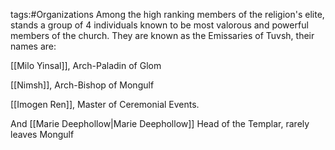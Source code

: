 tags:#Organizations
Among the high ranking members of the religion's elite, stands a group of 4 individuals known to be most valorous and powerful members of the church. They are known as the Emissaries of Tuvsh, their names are:

[[Milo Yinsal]], Arch-Paladin of Glom

[[Nimsh]], Arch-Bishop of Mongulf

[[Imogen Ren]], Master of Ceremonial Events.

And [[Marie Deephollow|Marie Deephollow]] Head of the Templar, rarely leaves Mongulf

